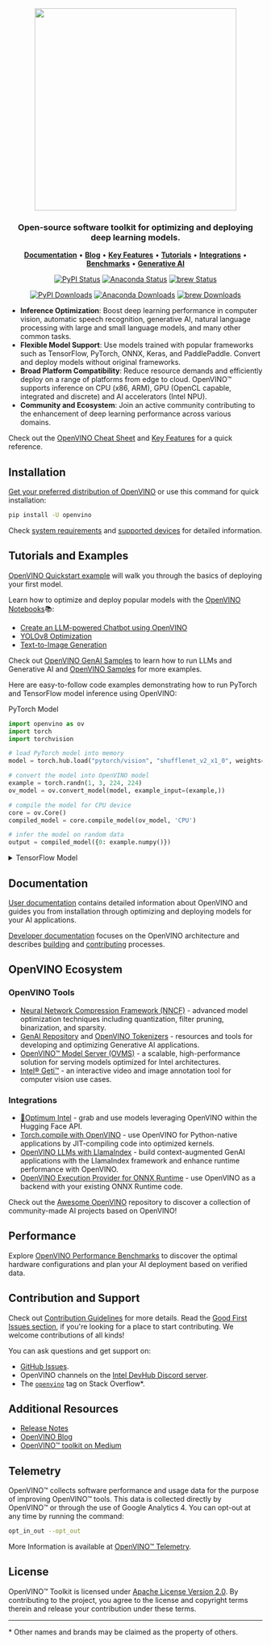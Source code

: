 <div align="center">
<img src="docs/dev/assets/openvino-logo-purple-black.svg" width="400px">

<h3 align="center">
Open-source software toolkit for optimizing and deploying deep learning models.
</h3>

<p align="center">
 <a href="https://docs.openvino.ai/2024/index.html"><b>Documentation</b></a> • <a href="https://blog.openvino.ai"><b>Blog</b></a> • <a href="https://docs.openvino.ai/2024/about-openvino/key-features.html"><b>Key Features</b></a> • <a href="https://docs.openvino.ai/2024/learn-openvino.html"><b>Tutorials</b></a> • <a href="https://docs.openvino.ai/2024/documentation/openvino-ecosystem.html"><b>Integrations</b></a> • <a href="https://docs.openvino.ai/2024/about-openvino/performance-benchmarks.html"><b>Benchmarks</b></a> • <a href="https://github.com/openvinotoolkit/openvino.genai"><b>Generative AI</b></a>
</p>

[![PyPI Status](https://badge.fury.io/py/openvino.svg)](https://badge.fury.io/py/openvino)
[![Anaconda Status](https://anaconda.org/conda-forge/openvino/badges/version.svg)](https://anaconda.org/conda-forge/openvino)
[![brew Status](https://img.shields.io/homebrew/v/openvino)](https://formulae.brew.sh/formula/openvino)

[![PyPI Downloads](https://static.pepy.tech/badge/openvino)](https://pepy.tech/project/openvino)
[![Anaconda Downloads](https://anaconda.org/conda-forge/libopenvino/badges/downloads.svg)](https://anaconda.org/conda-forge/openvino/files)
[![brew Downloads](https://img.shields.io/homebrew/installs/dy/openvino)](https://formulae.brew.sh/formula/openvino)
 </div>


- **Inference Optimization**: Boost deep learning performance in computer vision, automatic speech recognition, generative AI, natural language processing with large and small language models, and many other common tasks.
- **Flexible Model Support**: Use models trained with popular frameworks such as TensorFlow, PyTorch, ONNX, Keras, and PaddlePaddle. Convert and deploy models without original frameworks.
- **Broad Platform Compatibility**: Reduce resource demands and efficiently deploy on a range of platforms from edge to cloud. OpenVINO™ supports inference on CPU (x86, ARM), GPU (OpenCL capable, integrated and discrete) and AI accelerators (Intel NPU).
- **Community and Ecosystem**: Join an active community contributing to the enhancement of deep learning performance across various domains.

Check out the [OpenVINO Cheat Sheet](https://docs.openvino.ai/2024/_static/download/OpenVINO_Quick_Start_Guide.pdf) and [Key Features](https://docs.openvino.ai/2024/about-openvino/key-features.html) for a quick reference.


## Installation

[Get your preferred distribution of OpenVINO](https://docs.openvino.ai/2024/get-started/install-openvino.html) or use this command for quick installation:

```sh
pip install -U openvino
```

Check [system requirements](https://docs.openvino.ai/2024/about-openvino/system-requirements.html) and [supported devices](https://docs.openvino.ai/2024/about-openvino/compatibility-and-support/supported-devices.html) for detailed information.

## Tutorials and Examples

[OpenVINO Quickstart example](https://docs.openvino.ai/2024/get-started.html) will walk you through the basics of deploying your first model.

Learn how to optimize and deploy popular models with the [OpenVINO Notebooks](https://github.com/openvinotoolkit/openvino_notebooks)📚:
- [Create an LLM-powered Chatbot using OpenVINO](https://github.com/openvinotoolkit/openvino_notebooks/blob/latest/notebooks/llm-chatbot/llm-chatbot.ipynb)
- [YOLOv8 Optimization](https://github.com/openvinotoolkit/openvino_notebooks/blob/latest/notebooks/quantizing-model-with-accuracy-control/yolov8-quantization-with-accuracy-control.ipynb)
- [Text-to-Image Generation](https://github.com/openvinotoolkit/openvino_notebooks/blob/latest/notebooks/controlnet-stable-diffusion/controlnet-stable-diffusion.ipynb)

Check out [OpenVINO GenAI Samples](https://github.com/openvinotoolkit/openvino.genai/tree/master/samples) to learn how to run LLMs and Generative AI and [OpenVINO Samples](https://docs.openvino.ai/2024/learn-openvino/openvino-samples.html) for more examples.

Here are easy-to-follow code examples demonstrating how to run PyTorch and TensorFlow model inference using OpenVINO:

PyTorch Model

```python
import openvino as ov
import torch
import torchvision

# load PyTorch model into memory
model = torch.hub.load("pytorch/vision", "shufflenet_v2_x1_0", weights="DEFAULT")

# convert the model into OpenVINO model
example = torch.randn(1, 3, 224, 224)
ov_model = ov.convert_model(model, example_input=(example,))

# compile the model for CPU device
core = ov.Core()
compiled_model = core.compile_model(ov_model, 'CPU')

# infer the model on random data
output = compiled_model({0: example.numpy()})
```

<details>
<summary>TensorFlow Model</summary>

```python
import numpy as np
import openvino as ov
import tensorflow as tf

# load TensorFlow model into memory
model = tf.keras.applications.MobileNetV2(weights='imagenet')

# convert the model into OpenVINO model
ov_model = ov.convert_model(model)

# compile the model for CPU device
core = ov.Core()
compiled_model = core.compile_model(ov_model, 'CPU')

# infer the model on random data
data = np.random.rand(1, 224, 224, 3)
output = compiled_model({0: data})
```
</details>


## Documentation

[User documentation](https://docs.openvino.ai/) contains detailed information about OpenVINO and guides you from installation through optimizing and deploying models for your AI applications.

[Developer documentation](./docs/dev/index.md) focuses on the OpenVINO architecture and describes [building](./docs/dev/build.md)  and [contributing](./CONTRIBUTING.md) processes.

## OpenVINO Ecosystem

### OpenVINO Tools

-   [Neural Network Compression Framework (NNCF)](https://github.com/openvinotoolkit/nncf) - advanced model optimization techniques including quantization, filter pruning, binarization, and sparsity.
-   [GenAI Repository](https://github.com/openvinotoolkit/openvino.genai) and [OpenVINO Tokenizers](https://github.com/openvinotoolkit/openvino_tokenizers) - resources and tools for developing and optimizing Generative AI applications.
-   [OpenVINO™ Model Server (OVMS)](https://github.com/openvinotoolkit/model_server) - a scalable, high-performance solution for serving models optimized for Intel architectures.
-   [Intel® Geti™](https://geti.intel.com/) - an interactive video and image annotation tool for computer vision use cases.

### Integrations

-   [🤗Optimum Intel](https://github.com/huggingface/optimum-intel) - grab and use models leveraging OpenVINO within the Hugging Face API.
-   [Torch.compile with OpenVINO](https://docs.openvino.ai/2024/openvino-workflow/torch-compile.html) - use OpenVINO for Python-native applications by JIT-compiling code into optimized kernels.
-   [OpenVINO LLMs with LlamaIndex](https://docs.llamaindex.ai/en/stable/examples/llm/openvino/) - build context-augmented GenAI applications with the LlamaIndex framework and enhance runtime performance with OpenVINO.
-   [OpenVINO Execution Provider for ONNX Runtime]() - use OpenVINO as a backend with your existing ONNX Runtime code.


Check out the [Awesome OpenVINO](https://github.com/openvinotoolkit/awesome-openvino) repository to discover a collection of community-made AI projects based on OpenVINO!

## Performance

Explore [OpenVINO Performance Benchmarks](https://docs.openvino.ai/2024/about-openvino/performance-benchmarks.html) to discover the optimal hardware configurations and plan your AI deployment based on verified data.

## Contribution and Support

Check out [Contribution Guidelines](./CONTRIBUTING.md) for more details.
Read the [Good First Issues section](./CONTRIBUTING.md#3-start-working-on-your-good-first-issue), if you're looking for a place to start contributing. We welcome contributions of all kinds!

You can ask questions and get support on:

* [GitHub Issues](https://github.com/openvinotoolkit/openvino/issues).
* OpenVINO channels on the [Intel DevHub Discord server](https://discord.gg/7pVRxUwdWG).
* The [`openvino`](https://stackoverflow.com/questions/tagged/openvino) tag on Stack Overflow\*.


## Additional Resources

* [Release Notes](https://docs.openvino.ai/2024/about-openvino/release-notes-openvino.html)
* [OpenVINO Blog](https://blog.openvino.ai/)
* [OpenVINO™ toolkit on Medium](https://medium.com/@openvino)


## Telemetry

OpenVINO™ collects software performance and usage data for the purpose of improving OpenVINO™ tools.
This data is collected directly by OpenVINO™ or through the use of Google Analytics 4.
You can opt-out at any time by running the command:

``` bash
opt_in_out --opt_out
```

More Information is available at [OpenVINO™ Telemetry](https://docs.openvino.ai/2024/about-openvino/additional-resources/telemetry.html).

## License

OpenVINO™ Toolkit is licensed under [Apache License Version 2.0](LICENSE).
By contributing to the project, you agree to the license and copyright terms therein and release your contribution under these terms.

---
\* Other names and brands may be claimed as the property of others.

